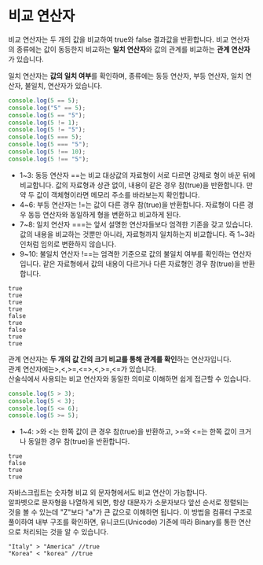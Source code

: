 # 비교 연산자

비교 연산자는 두 개의 값을 비교하여 true와 false 결과값을 반환합니다.
비교 연산자의 종류에는 값이 동등한지 비교하는 **일치 연산자**와 값의 관계를 비교하는 **관계 연산자**가 있습니다.

일치 연산자는 **값의 일치 여부**를 확인하며, 종류에는 동등 연산자, 부등 연산자, 일치 연산자, 불일치, 연산자가 있습니다.
```javascript
console.log(5 == 5);
console.log("5" == 5);
console.log(5 == "5");
console.log(5 != 1);
console.log(5 != "5");
console.log(5 === 5);
console.log(5 === "5");
console.log(5 !== 10);
console.log(5 !== "5");
```
- 1~3: 동등 연산자 ==는 비교 대상값의 자료형이 서로 다르면 강제로 형이 바꾼 뒤에 비교합니다.
값의 자료형과 상관 없이, 내용이 같은 경우 참(true)을 반환합니다. 만약 두 값이 객체형이라면 메모리 주소를 바라보는지 확인합니다.
- 4~6: 부등 연산자는 !=는 값이 다른 경우 참(true)을 반환합니다. 자료형이 다른 경우 동등 연산자와 동일하게 형을 변환하고 비교하게 된다.
- 7~8: 일치 연산자 ===는 앞서 설명한 연산자들보다 엄격한 기존을 갖고 있습니다. 값의 내용을 비교하는 것뿐만 아니라, 자료형까지 일치하는지 비교합니다. 즉 1~3라인처럼 임의로 변환하지 않습니다.
- 9~10: 불일치 연산자 !==는 엄격한 기준으로 값의 불일치 여부를 확인하는 연산자입니다. 같은 자료형에서 값의 내용이 다르거나 다른 자료형인 경우 참(true)을 반환합니다.

```
true
true
true
true
false
true
false
true
true
```

관계 연산자는 **두 개의 값 간의 크기 비교를 통해 관계를 확인**하는 연산자입니다.   
관계 연산자에는>,<,>=,<=>,<,>=,<=가 있습니다.   
산술식에서 사용되는 비교 연산자와 동일한 의미로 이해하면 쉽게 접근할 수 있습니다.  
```javascript
console.log(5 > 3);
console.log(5 < 3);
console.log(5 <= 6);
console.log(5 >= 5);
```
- 1~4: >와 <는 한쪽 값이 큰 경우 참(true)을 반환하고, >=와 <=는 한쪽 값이 크거나 동일한 경우 참(true)을 반환합니다.  
```
true
false
true
true
```
자바스크립트는 숫자형 비교 외 문자형에서도 비교 연산이 가능합니다.  
알파벳으로 문자형을 나열하게 되면, 항상 대문자가 소문자보다 앞선 순서로 정렬되는 것을 볼 수 있는데 "Z"보다 "a"가 큰 값으로 이해하면 됩니다. 이 방법을 컴퓨터 구조로 풀이하여 내부 구조를 확인하면, 유니코드(Unicode) 기존에 따라 Binary를 통한 연산으로 처리되는 것을 알 수 있습니다.  
```
"Italy" > "America" //true
"Korea" < "korea" //true
```